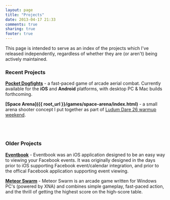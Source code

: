 ```yaml
---
layout: page
title: "Projects"
date: 2013-04-17 21:33
comments: true
sharing: true
footer: true
---
```

This page is intended to serve as an index of the projects which I've released independently, regardless of whether they are (or aren't) being actively maintained.

### Recent Projects ###
**[Pocket Dogfights](http://www.pocketdogfights.com)** - a fast-paced game of arcade aerial combat. Currently available for the **iOS** and **Android** platforms, with desktop PC &amp; Mac builds forthcoming.

**[Space Arena]({{ root_url }}/games/space-arena/index.html)** - a small arena shooter concept I put together as part of [Ludum Dare 26 warmup weekend](http://www.ludumdare.com/compo/2013/04/17/warmup-weekend-ludum-dare-26/).

<br />

<br />

### Older Projects ###
**[Eventbook](http://eventbook.zerobyt.es)** - Eventbook was an iOS application designed to be an easy way to viewing your Facebook events. It was originally designed in the days prior to iOS supporting Facebook event/calendar integration, and prior to the offical Facebook application supporting event viewing.

**[Meteor Swarm](http://meteorswarm.zerobyt.es)** - Meteor Swarm is an arcade game written for Windows PC's (powered by XNA) and combines simple gameplay, fast-paced action, and the thrill of getting the highest score on the high-score table. 